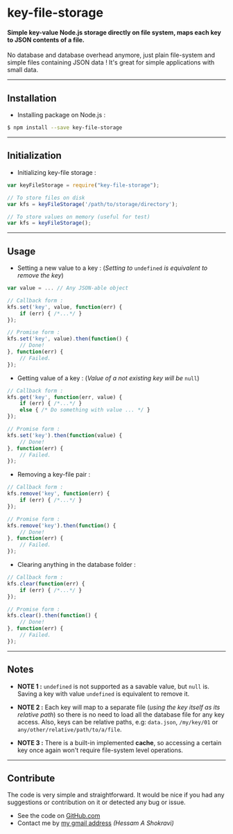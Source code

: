 # key-file-storage

#### Simple key-value Node.js storage directly on file system, maps each key to JSON contents of a file.

No database and database overhead anymore, just plain file-system and simple files containing JSON data !
It's great for simple applications with small data.

--------------------

## Installation

+ Installing package on Node.js :
```sh
$ npm install --save key-file-storage
```

-------------------

## Initialization

+ Initializing key-file storage :
```javascript
var keyFileStorage = require("key-file-storage");

// To store files on disk
var kfs = keyFileStorage('/path/to/storage/directory');

// To store values on memory (useful for test)
var kfs = keyFileStorage();
```

-------------------

## Usage

+ Setting a new value to a key : (*Setting to* `undefined` *is equivalent to remove the key*)
```javascript
var value = ... // Any JSON-able object

// Callback form :
kfs.set('key', value, function(err) {
    if (err) { /*...*/ }
});

// Promise form :
kfs.set('key', value).then(function() {
    // Done!
}, function(err) {
    // Failed.
});
```

+ Getting value of a key : (*Value of a not existing key will be* `null`)
```javascript
// Callback form :
kfs.get('key', function(err, value) {
    if (err) { /*...*/ }
    else { /* Do something with value ... */ }
});

// Promise form :
kfs.set('key').then(function(value) {
    // Done!
}, function(err) {
    // Failed.
});
```

+ Removing a key-file pair :
```javascript
// Callback form :
kfs.remove('key', function(err) {
    if (err) { /*...*/ }
});

// Promise form :
kfs.remove('key').then(function() {
    // Done!
}, function(err) {
    // Failed.
});
```

+ Clearing anything in the database folder :
```javascript
// Callback form :
kfs.clear(function(err) {
    if (err) { /*...*/ }
});

// Promise form :
kfs.clear().then(function() {
    // Done!
}, function(err) {
    // Failed.
});
```

------------------

## Notes

- **NOTE 1 :** `undefined` is not supported as a savable value, but `null` is. Saving a key with value `undefined` is equivalent to remove it.

- **NOTE 2 :** Each key will map to a separate file (*using the key itself as its relative path*) so there is no need to load all the database file for any key access. Also, keys can be relative paths, e.g: `data.json`, `/my/key/01` or `any/other/relative/path/to/a/file`.

- **NOTE 3 :** There is a built-in implemented **cache**, so accessing a certain key once again won't require file-system level operations.

---------------

## Contribute

The code is very simple and straightforward. It would be nice if you had any suggestions or contribution on it or detected any bug or issue.

+ See the code on [GitHub.com](https://github.com/ahs502/key-file-storage)
+ Contact me by [my gmail address](ahs502@gmail.com)  *(Hessam A Shokravi)*

